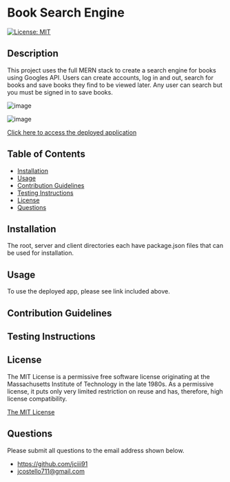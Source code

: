 # Book Search Engine

[![License: MIT](https://img.shields.io/badge/License-MIT-yellow.svg)](https://opensource.org/licenses/MIT)

## Description

This project uses the full MERN stack to create a search engine for books using Googles API. Users can create accounts, log in and out, search for books and save books they find to be viewed later. Any user can search but you must be signed in to save books.

![image](https://user-images.githubusercontent.com/51002088/169718369-c85a87c1-b63e-45cb-a5f0-cf6a3776ddcc.png)

![image](https://user-images.githubusercontent.com/51002088/169718387-b5900cac-c59b-40e1-a02b-2f61424b2833.png)

[Click here to access the deployed application](https://young-everglades-13808.herokuapp.com/)

## Table of Contents

- [Installation](#installation)
- [Usage](#usage)
- [Contribution Guidelines](#contribution-guidelines)
- [Testing Instructions](#testing-instructions)
- [License](#license)
- [Questions](#questions)

## Installation

The root, server and client directories each have package.json files that can be used for installation.

## Usage

To use the deployed app, please see link included above.

## Contribution Guidelines



## Testing Instructions



## License

The MIT License is a permissive free software license originating at the Massachusetts Institute of Technology in the late 1980s. As a permissive license, it puts only very limited restriction on reuse and has, therefore, high license compatibility.

[The MIT License](https://opensource.org/licenses/MIT)

## Questions

Please submit all questions to the email address shown below.

- https://github.com/jciii91
- jcostello711@gmail.com
